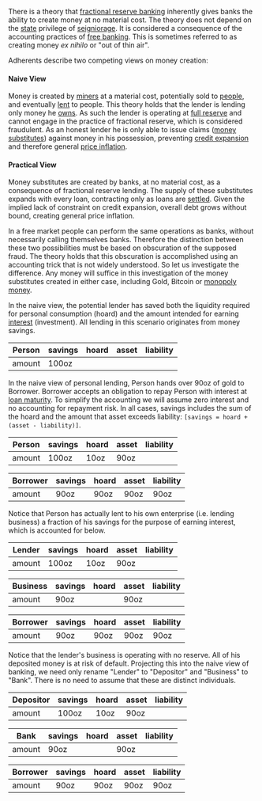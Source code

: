 There is a theory that [fractional reserve banking](https://en.wikipedia.org/wiki/Fractional-reserve_banking) inherently gives banks the ability to create money at no material cost. The theory does not depend on the [state](Glossary#state) privilege of [seigniorage](https://en.wikipedia.org/wiki/Seigniorage). It is considered a consequence of the accounting practices of [free banking](https://en.wikipedia.org/wiki/Free_banking). This is sometimes referred to as creating money *ex nihilo* or "out of thin air".

Adherents describe two competing views on money creation:

#### Naive View

Money is created by [miners](Glossary#miner) at a material cost, potentially sold to [people](Glossary#person), and eventually [lent](Glossary#lend) to people. This theory holds that the lender is lending only money he [owns](Glossary#owner). As such the lender is operating at [full reserve](Full-Reserve-Fallacy) and cannot engage in the practice of fractional reserve, which is considered fraudulent. As an honest lender he is only able to issue claims ([money substitutes](https://wiki.mises.org/wiki/Money_substitutes)) against money in his possession, preventing [credit expansion](Credit-Expansion-Fallacy) and therefore general [price inflation](https://en.wikipedia.org/wiki/Inflation).

#### Practical View

Money substitutes are created by banks, at no material cost, as a consequence of fractional reserve lending. The supply of these substitutes expands with every loan, contracting only as loans are [settled](https://en.wikipedia.org/wiki/Clearing_(finance)). Given the implied lack of constraint on credit expansion, overall debt grows without bound, creating general price inflation.

In a free market people can perform the same operations as banks, without necessarily calling themselves banks. Therefore the distinction between these two possibilities must be based on obscuration of the supposed fraud. The theory holds that this obscuration is accomplished using an accounting trick that is not widely understood. So let us investigate the difference. Any money will suffice in this investigation of the money substitutes created in either case, including Gold, Bitcoin or [monopoly money](Money-Taxonomy).

In the naive view, the potential lender has saved both the liquidity required for personal consumption (hoard) and the amount intended for earning [interest](Glossary#interest) (investment). All lending in this scenario originates from money savings. 

|Person    |savings   |hoard     |asset     |liability |
|----------|----------|----------|----------|----------|
|amount    |     100oz|          |          |          |

In the naive view of personal lending, Person hands over 90oz of gold to Borrower. Borrower accepts an obligation to repay Person with interest at [loan maturity](https://en.wikipedia.org/wiki/Maturity_(finance)). To simplify the accounting we will assume zero interest and no accounting for repayment risk. In all cases, savings includes the sum of the hoard and the amount that asset exceeds liability: `[savings = hoard + (asset - liability)]`.

|Person    |savings   |hoard     |asset     |liability |
|----------|----------|----------|----------|----------|
|amount    |     100oz|      10oz|      90oz|          |

|Borrower  |savings   |hoard     |asset     |liability |
|----------|----------|----------|----------|----------|
|amount    |      90oz|      90oz|      90oz|      90oz|

Notice that Person has actually lent to his own enterprise (i.e. lending business) a fraction of his savings for the purpose of earning interest, which is accounted for below.

|Lender    |savings   |hoard     |asset     |liability |
|----------|----------|----------|----------|----------|
|amount    |     100oz|      10oz|      90oz|          |

|Business  |savings   |hoard     |asset     |liability |
|----------|----------|----------|----------|----------|
|amount    |      90oz|          |      90oz|          |

|Borrower  |savings   |hoard     |asset     |liability |
|----------|----------|----------|----------|----------|
|amount    |      90oz|      90oz|      90oz|      90oz|

Notice that the lender's business is operating with no reserve. All of his deposited money is at risk of default. Projecting this into the naive view of banking, we need only rename "Lender" to "Depositor" and "Business" to "Bank". There is no need to assume that these are distinct individuals.

|Depositor |savings   |hoard     |asset     |liability |
|----------|----------|----------|----------|----------|
|amount    |     100oz|      10oz|      90oz|          |

|Bank      |savings   |hoard     |asset     |liability |
|----------|----------|----------|----------|----------|
|amount    |      90oz|          |      90oz|          |

|Borrower  |savings   |hoard     |asset     |liability |
|----------|----------|----------|----------|----------|
|amount    |      90oz|      90oz|      90oz|      90oz|
